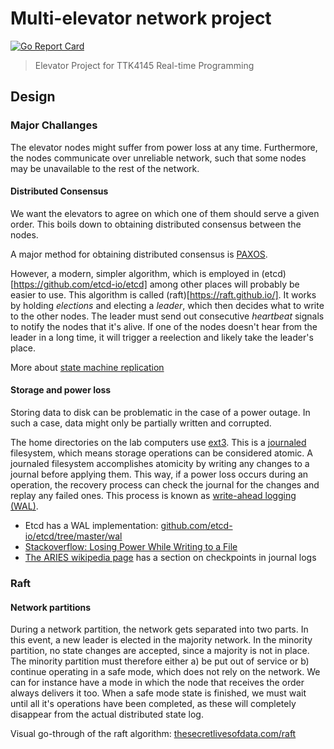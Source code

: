 # Multi-elevator network project
[![Go Report Card](https://goreportcard.com/badge/github.com/sigtot/sanntid)](https://goreportcard.com/report/github.com/sigtot/sanntid)

> Elevator Project for TTK4145 Real-time Programming

## Design
### Major Challanges
The elevator nodes might suffer from power loss at any time. Furthermore, the nodes communicate over unreliable network, such that some nodes may be unavailable to the rest of the network.

#### Distributed Consensus
We want the elevators to agree on which one of them should serve a given order. This boils down to obtaining distributed consensus between the nodes.

A major method for obtaining distributed consensus is [PAXOS](https://en.wikipedia.org/wiki/Paxos_(computer_science)). 

However, a modern, simpler algorithm, which is employed in (etcd)[https://github.com/etcd-io/etcd] among other places will probably be easier to use. This algorithm is called (raft)[https://raft.github.io/]. It works by holding _elections_ and electing a _leader_, which then decides what to write to the other nodes. The leader must send out consecutive _heartbeat_ signals to notify the nodes that it's alive. If one of the nodes doesn't hear from the leader in a long time, it will trigger a reelection and likely take the leader's place. 

More about [state machine replication](https://en.wikipedia.org/wiki/State_machine_replication)

#### Storage and power loss
Storing data to disk can be problematic in the case of a power outage. In such a case, data might only be partially written and corrupted. 

The home directories on the lab computers use [ext3](https://en.wikipedia.org/wiki/Ext3). This is a [journaled](https://en.wikipedia.org/wiki/Journaling_file_system) filesystem, which means storage operations can be considered atomic. A journaled filesystem accomplishes atomicity by writing any changes to a journal before applying them. This way, if a power loss occurs during an operation, the recovery process can check the journal for the changes and replay any failed ones. This process is known as [write-ahead logging (WAL)](https://en.wikipedia.org/wiki/Write-ahead_logging).

* Etcd has a WAL implementation: [github.com/etcd-io/etcd/tree/master/wal](https://github.com/etcd-io/etcd/tree/master/wal)
* [Stackoverflow: Losing Power While Writing to a File](https://stackoverflow.com/questions/16835529/losing-power-while-writing-to-a-file)
* [The ARIES wikipedia page](https://en.wikipedia.org/wiki/Algorithms_for_Recovery_and_Isolation_Exploiting_Semantics) has a section on checkpoints in journal logs

### Raft
#### Network partitions
During a network partition, the network gets separated into two parts. In this event, a new leader is elected in the majority network. In the minority partition, no state changes are accepted, since a majority is not in place. The minority partition must therefore either a) be put out of service or b) continue operating in a safe mode, which does not rely on the network. We can for instance have a mode in which the node that receives the order always delivers it too. When a safe mode state is finished, we must wait until all it's operations have been completed, as these will completely disappear from the actual distributed state log.

Visual go-through of the raft algorithm: [thesecretlivesofdata.com/raft](http://thesecretlivesofdata.com/raft/)
